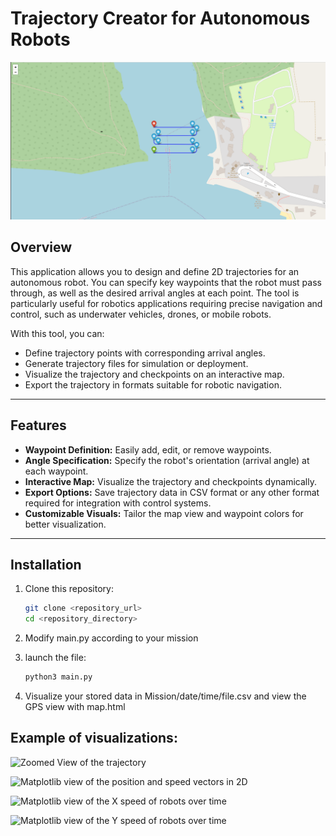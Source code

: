 # Trajectory Creator for Autonomous Robots
![Visualization of the 2D Trajectory](ressources/img/SnakeMapZoomed.png)

## Overview
This application allows you to design and define 2D trajectories for an autonomous robot. You can specify key waypoints that the robot must pass through, as well as the desired arrival angles at each point. The tool is particularly useful for robotics applications requiring precise navigation and control, such as underwater vehicles, drones, or mobile robots.

With this tool, you can:
- Define trajectory points with corresponding arrival angles.
- Generate trajectory files for simulation or deployment.
- Visualize the trajectory and checkpoints on an interactive map.
- Export the trajectory in formats suitable for robotic navigation.

---

## Features
- **Waypoint Definition:** Easily add, edit, or remove waypoints.
- **Angle Specification:** Specify the robot's orientation (arrival angle) at each waypoint.
- **Interactive Map:** Visualize the trajectory and checkpoints dynamically.
- **Export Options:** Save trajectory data in CSV format or any other format required for integration with control systems.
- **Customizable Visuals:** Tailor the map view and waypoint colors for better visualization.

---

## Installation
1. Clone this repository:
   ```bash
   git clone <repository_url>
   cd <repository_directory>
   
2. Modify main.py according to your mission

3. launch the file:
   ```bash
   python3 main.py
4. Visualize your stored data in Mission/date/time/file.csv and view the GPS view with map.html


## Example of visualizations: 
![Zoomed View of the trajectory](ressources/img/SnakeMapUnZoomed.png)

![Matplotlib view of the position and speed vectors in 2D](ressources/img/SnakePositionOverTime.png)

![Matplotlib view of the X speed of robots over time](ressources/img/SnakeSpeedOfXOverTime.png)

![Matplotlib view of the Y speed of robots over time](ressources/img/SnakeSpeedOfYOverTime.png)

